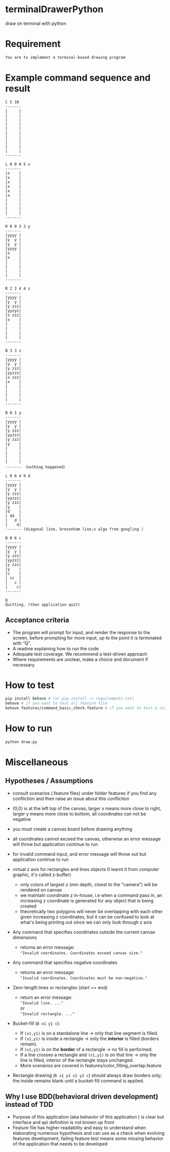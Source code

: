 # terminalDrawerPython

draw on terminal with python

# Requirement

```bash
You are to implement a terminal-based drawing program
```

# Example command sequence and result
```text
C 5 10
-------
|     |
|     |
|     |
|     |
|     |
|     |
|     |
|     |
|     |
|     |
-------

L 0 0 0 5 x
-------
|x    |
|x    |
|x    |
|x    |
|x    |
|x    |
|     |
|     |
|     |
|     |
-------

R 0 0 3 3 y
-------
|yyyy |
|y  y |
|y  y |
|yyyy |
|x    |
|x    |
|     |
|     |
|     |
|     |
-------

R 2 2 4 4 z
-------
|yyyy |
|y  y |
|y zzz|
|yyzyz|
|x zzz|
|x    |
|     |
|     |
|     |
|     |
-------

B 3 3 z 
-------
|yyyy |
|y  y |
|y zzz|
|yyzzz|
|x zzz|
|x    |
|     |
|     |
|     |
|     |
-------

B 0 1 y 
-------
|yyyy |
|y  y |
|y zzz|
|yyzzz|
|y zzz|
|y    |
|     |
|     |
|     |
|     |
------- （nothing happened）

L 0 6 4 9 d 
-------
|yyyy |
|y  y |
|y zzz|
|yyzzz|
|y zzz|
|y    |
|d    |
| dd  |
|   d |
|    d|
------- (diagonal line, bresenham line;s algo from googling )

B 0 6 c
-------
|yyyy |
|y  y |
|y zzz|
|yyzzz|
|y zzz|
|y    |
|c    |
| cc  |
|   c |
|    c|
-------

Q
Quitting. (then application quit)
```

## Acceptance criteria

- The program will prompt for input, and render the response to the screen, before prompting for more input, up to the point it is terminated with “Q”.
- A readme explaining how to run the code
- Adequate test coverage. We recommend a test-driven approach
- Where requirements are unclear, make a choice and document if necessary


# How to test

```bash
pip install behave # (or pip install -r requirements.txt)
behave # if you want to test all feature file
behave features/command_basic_check.feature # if you want to test a single feature file
```

# How to run
```bash
python draw.py
```




# Miscellaneous
## Hypotheses / Assumptions
- consult scenarios (.feature files) under folder features if you find any confliction and then raise an issue about this confliction

- (0,0) is at the left top of the canvas,  larger x means more close to right, larger y means more close to bottom, all coordinates can not be negative

- you must create a canvas board before drawing anything

- all coordinates cannot exceed the canvas, otherwise an error message will throw but application continue to run

- for invalid command input, and error message will throw out but application continue to run

- virtual z axis for rectangles and lines objects (I learnt it from computer graphic, it's called z-buffer)
  - only colors of largest z (min depth, cloest to the "camera") will be rendered on canvas
  - we maintain coordinate z in-house, i.e when a command pass in, an increasing z coordinate is generated for any object that is being created
  - theoretically two polygons will never be overlapping with each other given increasing z coordinates, but it can be confused to look at what's being printing out since we can only look through z axis

- Any command that specifies coordinates outside the current canvas dimensions  
  - returns an error message:  
  `"Invalid coordinates. Coordinates exceed canvas size."`

- Any command that specifies negative coordinates 
  - returns an error message:  
  `"Invalid coordinates. Coordinates must be non-negative."`

- Zero-length lines or rectangles (start == end)  
  - return an error message:  
  `"Invalid line. ..."`  
  or  
  `"Invalid rectangle. ..."`

- Bucket-fill (`B x1 y1 c`):

  - If `(x1,y1)` is on a standalone line → only that line segment is filled.
  - If `(x1,y1)` is inside a rectangle → only the **interior** is filled (borders remain).
  - If `(x1,y1)` is on the **border** of a rectangle → no fill is performed.
  - If a line crosses a rectangle and `(x1,y1)` is on that line → only the line is filled, interior of the rectangle stays unchanged.
  - More scenarios are covered in features/color_filling_overlap.feature

- Rectangle drawing (`R x1 y1 x2 y2 c`) should always draw borders only; the inside remains blank until a bucket-fill command is applied.

## Why I use BDD(behavioral driven development) instead of TDD
- Purpose of this application (aka behavior of this application ) is clear but interface and api definition is not known up front
- Feature file has higher readability and easy to understand when elaborating numerous hypothesis and can use as a check when evolving features development, failing feature test means some missing behavior of the application that needs to be developed

